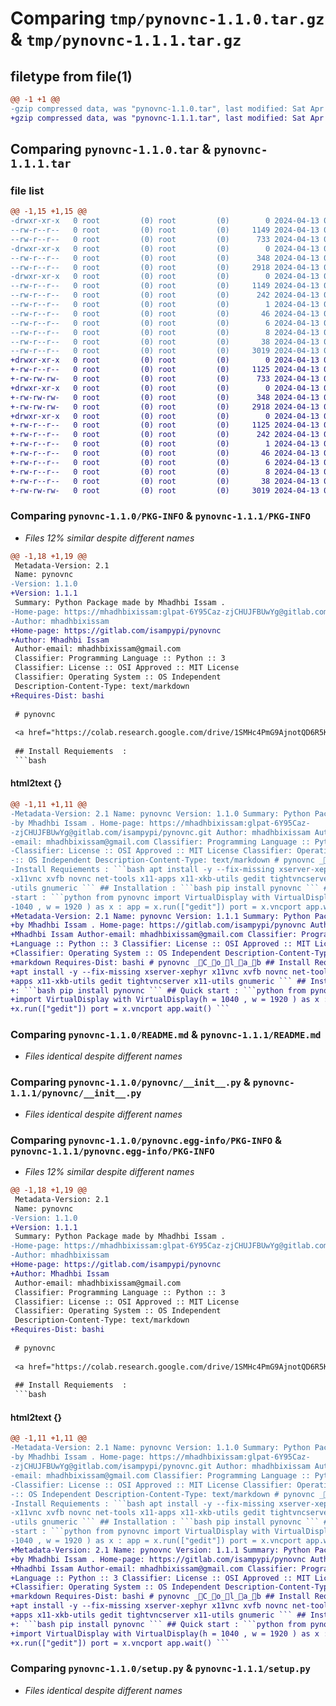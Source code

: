 # Comparing `tmp/pynovnc-1.1.0.tar.gz` & `tmp/pynovnc-1.1.1.tar.gz`

## filetype from file(1)

```diff
@@ -1 +1 @@
-gzip compressed data, was "pynovnc-1.1.0.tar", last modified: Sat Apr 13 08:29:12 2024, max compression
+gzip compressed data, was "pynovnc-1.1.1.tar", last modified: Sat Apr 13 08:30:02 2024, max compression
```

## Comparing `pynovnc-1.1.0.tar` & `pynovnc-1.1.1.tar`

### file list

```diff
@@ -1,15 +1,15 @@
-drwxr-xr-x   0 root         (0) root         (0)        0 2024-04-13 08:29:12.847314 pynovnc-1.1.0/
--rw-r--r--   0 root         (0) root         (0)     1149 2024-04-13 08:29:12.846314 pynovnc-1.1.0/PKG-INFO
--rw-r--r--   0 root         (0) root         (0)      733 2024-04-13 08:23:13.000000 pynovnc-1.1.0/README.md
-drwxr-xr-x   0 root         (0) root         (0)        0 2024-04-13 08:29:12.844314 pynovnc-1.1.0/pynovnc/
--rw-r--r--   0 root         (0) root         (0)      348 2024-04-13 08:28:57.000000 pynovnc-1.1.0/pynovnc/Main.py
--rw-r--r--   0 root         (0) root         (0)     2918 2024-04-13 08:09:24.000000 pynovnc-1.1.0/pynovnc/__init__.py
-drwxr-xr-x   0 root         (0) root         (0)        0 2024-04-13 08:29:12.846314 pynovnc-1.1.0/pynovnc.egg-info/
--rw-r--r--   0 root         (0) root         (0)     1149 2024-04-13 08:29:12.000000 pynovnc-1.1.0/pynovnc.egg-info/PKG-INFO
--rw-r--r--   0 root         (0) root         (0)      242 2024-04-13 08:29:12.000000 pynovnc-1.1.0/pynovnc.egg-info/SOURCES.txt
--rw-r--r--   0 root         (0) root         (0)        1 2024-04-13 08:29:12.000000 pynovnc-1.1.0/pynovnc.egg-info/dependency_links.txt
--rw-r--r--   0 root         (0) root         (0)       46 2024-04-13 08:29:12.000000 pynovnc-1.1.0/pynovnc.egg-info/entry_points.txt
--rw-r--r--   0 root         (0) root         (0)        6 2024-04-13 08:29:12.000000 pynovnc-1.1.0/pynovnc.egg-info/requires.txt
--rw-r--r--   0 root         (0) root         (0)        8 2024-04-13 08:29:12.000000 pynovnc-1.1.0/pynovnc.egg-info/top_level.txt
--rw-r--r--   0 root         (0) root         (0)       38 2024-04-13 08:29:12.847314 pynovnc-1.1.0/setup.cfg
--rw-r--r--   0 root         (0) root         (0)     3019 2024-04-13 08:20:22.000000 pynovnc-1.1.0/setup.py
+drwxr-xr-x   0 root         (0) root         (0)        0 2024-04-13 08:30:02.867399 pynovnc-1.1.1/
+-rw-r--r--   0 root         (0) root         (0)     1125 2024-04-13 08:30:02.866399 pynovnc-1.1.1/PKG-INFO
+-rw-rw-rw-   0 root         (0) root         (0)      733 2024-04-13 08:29:54.000000 pynovnc-1.1.1/README.md
+drwxr-xr-x   0 root         (0) root         (0)        0 2024-04-13 08:30:02.864399 pynovnc-1.1.1/pynovnc/
+-rw-rw-rw-   0 root         (0) root         (0)      348 2024-04-13 08:29:54.000000 pynovnc-1.1.1/pynovnc/Main.py
+-rw-rw-rw-   0 root         (0) root         (0)     2918 2024-04-13 08:29:54.000000 pynovnc-1.1.1/pynovnc/__init__.py
+drwxr-xr-x   0 root         (0) root         (0)        0 2024-04-13 08:30:02.866399 pynovnc-1.1.1/pynovnc.egg-info/
+-rw-r--r--   0 root         (0) root         (0)     1125 2024-04-13 08:30:02.000000 pynovnc-1.1.1/pynovnc.egg-info/PKG-INFO
+-rw-r--r--   0 root         (0) root         (0)      242 2024-04-13 08:30:02.000000 pynovnc-1.1.1/pynovnc.egg-info/SOURCES.txt
+-rw-r--r--   0 root         (0) root         (0)        1 2024-04-13 08:30:02.000000 pynovnc-1.1.1/pynovnc.egg-info/dependency_links.txt
+-rw-r--r--   0 root         (0) root         (0)       46 2024-04-13 08:30:02.000000 pynovnc-1.1.1/pynovnc.egg-info/entry_points.txt
+-rw-r--r--   0 root         (0) root         (0)        6 2024-04-13 08:30:02.000000 pynovnc-1.1.1/pynovnc.egg-info/requires.txt
+-rw-r--r--   0 root         (0) root         (0)        8 2024-04-13 08:30:02.000000 pynovnc-1.1.1/pynovnc.egg-info/top_level.txt
+-rw-r--r--   0 root         (0) root         (0)       38 2024-04-13 08:30:02.867399 pynovnc-1.1.1/setup.cfg
+-rw-rw-rw-   0 root         (0) root         (0)     3019 2024-04-13 08:29:54.000000 pynovnc-1.1.1/setup.py
```

### Comparing `pynovnc-1.1.0/PKG-INFO` & `pynovnc-1.1.1/PKG-INFO`

 * *Files 12% similar despite different names*

```diff
@@ -1,18 +1,19 @@
 Metadata-Version: 2.1
 Name: pynovnc
-Version: 1.1.0
+Version: 1.1.1
 Summary: Python Package made by Mhadhbi Issam . 
-Home-page: https://mhadhbixissam:glpat-6Y95Caz-zjCHUJFBUwYg@gitlab.com/isampypi/pynovnc.git
-Author: mhadhbixissam
+Home-page: https://gitlab.com/isampypi/pynovnc
+Author: Mhadhbi Issam
 Author-email: mhadhbixissam@gmail.com
 Classifier: Programming Language :: Python :: 3
 Classifier: License :: OSI Approved :: MIT License
 Classifier: Operating System :: OS Independent
 Description-Content-Type: text/markdown
+Requires-Dist: bashi
 
 # pynovnc
 
 <a href="https://colab.research.google.com/drive/1SMHc4PmG9AjnotQD6R5KQQfL7dNvvyE0" style="background-color: #007bff; color: white; padding: 10px 20px; border-radius: 5px; text-decoration: none; display: inline-block;width:100%;text-align:center;font-weight:900;font-size:30">Colab</a>
 
 ## Install Requiements  : 
 ```bash
```

#### html2text {}

```diff
@@ -1,11 +1,11 @@
-Metadata-Version: 2.1 Name: pynovnc Version: 1.1.0 Summary: Python Package made
-by Mhadhbi Issam . Home-page: https://mhadhbixissam:glpat-6Y95Caz-
-zjCHUJFBUwYg@gitlab.com/isampypi/pynovnc.git Author: mhadhbixissam Author-
-email: mhadhbixissam@gmail.com Classifier: Programming Language :: Python :: 3
-Classifier: License :: OSI Approved :: MIT License Classifier: Operating System
-:: OS Independent Description-Content-Type: text/markdown # pynovnc _C_o_l_a_b ##
-Install Requiements : ```bash apt install -y --fix-missing xserver-xephyr
-x11vnc xvfb novnc net-tools x11-apps x11-xkb-utils gedit tightvncserver x11-
-utils gnumeric ``` ## Installation : ```bash pip install pynovnc ``` ## Quick
-start : ```python from pynovnc import VirtualDisplay with VirtualDisplay(h =
-1040 , w = 1920 ) as x : app = x.run(["gedit"]) port = x.vncport app.wait() ```
+Metadata-Version: 2.1 Name: pynovnc Version: 1.1.1 Summary: Python Package made
+by Mhadhbi Issam . Home-page: https://gitlab.com/isampypi/pynovnc Author:
+Mhadhbi Issam Author-email: mhadhbixissam@gmail.com Classifier: Programming
+Language :: Python :: 3 Classifier: License :: OSI Approved :: MIT License
+Classifier: Operating System :: OS Independent Description-Content-Type: text/
+markdown Requires-Dist: bashi # pynovnc _C_o_l_a_b ## Install Requiements : ```bash
+apt install -y --fix-missing xserver-xephyr x11vnc xvfb novnc net-tools x11-
+apps x11-xkb-utils gedit tightvncserver x11-utils gnumeric ``` ## Installation
+: ```bash pip install pynovnc ``` ## Quick start : ```python from pynovnc
+import VirtualDisplay with VirtualDisplay(h = 1040 , w = 1920 ) as x : app =
+x.run(["gedit"]) port = x.vncport app.wait() ```
```

### Comparing `pynovnc-1.1.0/README.md` & `pynovnc-1.1.1/README.md`

 * *Files identical despite different names*

### Comparing `pynovnc-1.1.0/pynovnc/__init__.py` & `pynovnc-1.1.1/pynovnc/__init__.py`

 * *Files identical despite different names*

### Comparing `pynovnc-1.1.0/pynovnc.egg-info/PKG-INFO` & `pynovnc-1.1.1/pynovnc.egg-info/PKG-INFO`

 * *Files 12% similar despite different names*

```diff
@@ -1,18 +1,19 @@
 Metadata-Version: 2.1
 Name: pynovnc
-Version: 1.1.0
+Version: 1.1.1
 Summary: Python Package made by Mhadhbi Issam . 
-Home-page: https://mhadhbixissam:glpat-6Y95Caz-zjCHUJFBUwYg@gitlab.com/isampypi/pynovnc.git
-Author: mhadhbixissam
+Home-page: https://gitlab.com/isampypi/pynovnc
+Author: Mhadhbi Issam
 Author-email: mhadhbixissam@gmail.com
 Classifier: Programming Language :: Python :: 3
 Classifier: License :: OSI Approved :: MIT License
 Classifier: Operating System :: OS Independent
 Description-Content-Type: text/markdown
+Requires-Dist: bashi
 
 # pynovnc
 
 <a href="https://colab.research.google.com/drive/1SMHc4PmG9AjnotQD6R5KQQfL7dNvvyE0" style="background-color: #007bff; color: white; padding: 10px 20px; border-radius: 5px; text-decoration: none; display: inline-block;width:100%;text-align:center;font-weight:900;font-size:30">Colab</a>
 
 ## Install Requiements  : 
 ```bash
```

#### html2text {}

```diff
@@ -1,11 +1,11 @@
-Metadata-Version: 2.1 Name: pynovnc Version: 1.1.0 Summary: Python Package made
-by Mhadhbi Issam . Home-page: https://mhadhbixissam:glpat-6Y95Caz-
-zjCHUJFBUwYg@gitlab.com/isampypi/pynovnc.git Author: mhadhbixissam Author-
-email: mhadhbixissam@gmail.com Classifier: Programming Language :: Python :: 3
-Classifier: License :: OSI Approved :: MIT License Classifier: Operating System
-:: OS Independent Description-Content-Type: text/markdown # pynovnc _C_o_l_a_b ##
-Install Requiements : ```bash apt install -y --fix-missing xserver-xephyr
-x11vnc xvfb novnc net-tools x11-apps x11-xkb-utils gedit tightvncserver x11-
-utils gnumeric ``` ## Installation : ```bash pip install pynovnc ``` ## Quick
-start : ```python from pynovnc import VirtualDisplay with VirtualDisplay(h =
-1040 , w = 1920 ) as x : app = x.run(["gedit"]) port = x.vncport app.wait() ```
+Metadata-Version: 2.1 Name: pynovnc Version: 1.1.1 Summary: Python Package made
+by Mhadhbi Issam . Home-page: https://gitlab.com/isampypi/pynovnc Author:
+Mhadhbi Issam Author-email: mhadhbixissam@gmail.com Classifier: Programming
+Language :: Python :: 3 Classifier: License :: OSI Approved :: MIT License
+Classifier: Operating System :: OS Independent Description-Content-Type: text/
+markdown Requires-Dist: bashi # pynovnc _C_o_l_a_b ## Install Requiements : ```bash
+apt install -y --fix-missing xserver-xephyr x11vnc xvfb novnc net-tools x11-
+apps x11-xkb-utils gedit tightvncserver x11-utils gnumeric ``` ## Installation
+: ```bash pip install pynovnc ``` ## Quick start : ```python from pynovnc
+import VirtualDisplay with VirtualDisplay(h = 1040 , w = 1920 ) as x : app =
+x.run(["gedit"]) port = x.vncport app.wait() ```
```

### Comparing `pynovnc-1.1.0/setup.py` & `pynovnc-1.1.1/setup.py`

 * *Files identical despite different names*

